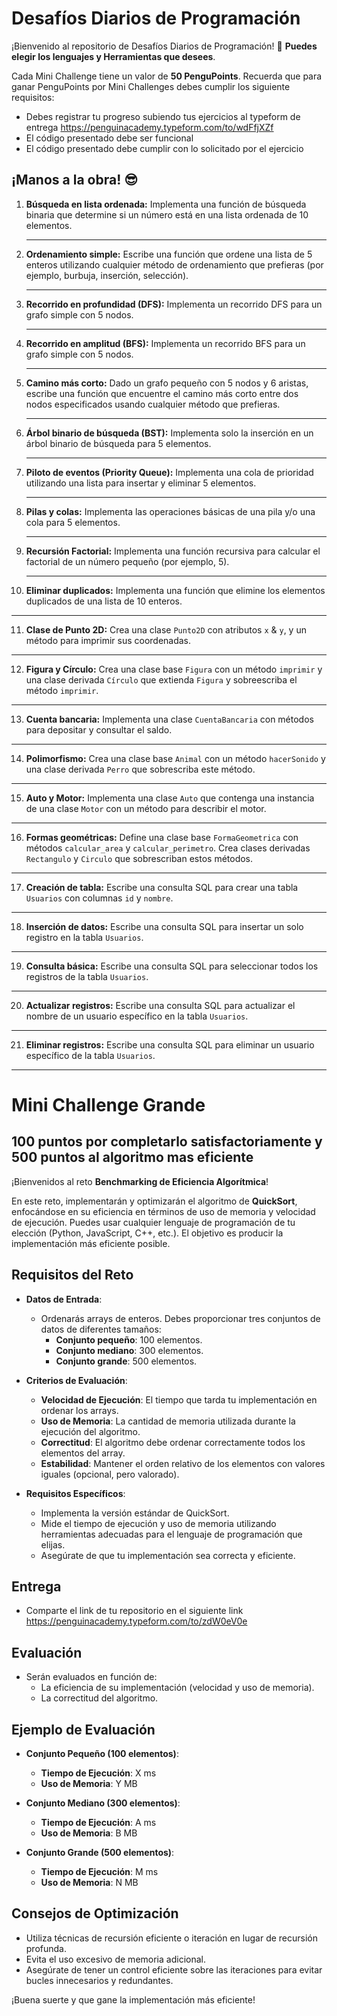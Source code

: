 # **Desafíos Diarios de Programación**

¡Bienvenido al repositorio de Desafíos Diarios de Programación! 🎉 **Puedes elegir los lenguajes y Herramientas que desees**.

Cada Mini Challenge tiene un valor de **50 PenguPoints**. Recuerda que para ganar PenguPoints por Mini Challenges debes cumplir los siguiente requisitos:

- Debes registrar tu progreso subiendo tus ejercicios al typeform de entrega https://penguinacademy.typeform.com/to/wdFfjXZf
- El código presentado debe ser funcional
- El código presentado debe cumplir con lo solicitado por el ejercicio

## **¡Manos a la obra!** 😎

1. **Búsqueda en lista ordenada:** Implementa una función de búsqueda binaria que determine si un número está en una lista ordenada de 10 elementos.

   ---

2. **Ordenamiento simple:** Escribe una función que ordene una lista de 5 enteros utilizando cualquier método de ordenamiento que prefieras (por ejemplo, burbuja, inserción, selección).

   ---

3. **Recorrido en profundidad (DFS):** Implementa un recorrido DFS para un grafo simple con 5 nodos.

   ---

4. **Recorrido en amplitud (BFS):** Implementa un recorrido BFS para un grafo simple con 5 nodos.

   ---

5. **Camino más corto:** Dado un grafo pequeño con 5 nodos y 6 aristas, escribe una función que encuentre el camino más corto entre dos nodos especificados usando cualquier método que prefieras.

   ---

6. **Árbol binario de búsqueda (BST):** Implementa solo la inserción en un árbol binario de búsqueda para 5 elementos.

   ---

7. **Piloto de eventos (Priority Queue):** Implementa una cola de prioridad utilizando una lista para insertar y eliminar 5 elementos.

   ---

8. **Pilas y colas:** Implementa las operaciones básicas de una pila y/o una cola para 5 elementos.

   ---

9. **Recursión Factorial:** Implementa una función recursiva para calcular el factorial de un número pequeño (por ejemplo, 5).

   ---

10. **Eliminar duplicados:** Implementa una función que elimine los elementos duplicados de una lista de 10 enteros.

   ---

11. **Clase de Punto 2D:** Crea una clase `Punto2D` con atributos `x` & `y`, y un método para imprimir sus coordenadas.

   ---

12. **Figura y Círculo:** Crea una clase base `Figura` con un método `imprimir` y una clase derivada `Círculo` que extienda `Figura` y sobreescriba el método `imprimir`.

   ---

13. **Cuenta bancaria:** Implementa una clase `CuentaBancaria` con métodos para depositar y consultar el saldo.

   ---

14. **Polimorfismo:** Crea una clase base `Animal` con un método `hacerSonido` y una clase derivada `Perro` que sobrescriba este método.

   ---

15. **Auto y Motor:** Implementa una clase `Auto` que contenga una instancia de una clase `Motor` con un método para describir el motor.

   ---

16. **Formas geométricas:** Define una clase base `FormaGeometrica` con métodos `calcular_area` y `calcular_perimetro`. Crea clases derivadas `Rectangulo` y `Circulo` que sobrescriban estos métodos.

   ---

17. **Creación de tabla:** Escribe una consulta SQL para crear una tabla `Usuarios` con columnas `id` y `nombre`.

   ---

18. **Inserción de datos:** Escribe una consulta SQL para insertar un solo registro en la tabla `Usuarios`.

   ---

19. **Consulta básica:** Escribe una consulta SQL para seleccionar todos los registros de la tabla `Usuarios`.

   ---

20. **Actualizar registros:** Escribe una consulta SQL para actualizar el nombre de un usuario específico en la tabla `Usuarios`.

   ---

21. **Eliminar registros:** Escribe una consulta SQL para eliminar un usuario específico de la tabla `Usuarios`.

   ---
# Mini Challenge Grande 
## 100 puntos por completarlo satisfactoriamente y 500 puntos al algoritmo mas eficiente

¡Bienvenidos al reto **Benchmarking de Eficiencia Algorítmica**!

En este reto, implementarán y optimizarán el algoritmo de **QuickSort**, enfocándose en su eficiencia en términos de uso de memoria y velocidad de ejecución. Puedes usar cualquier lenguaje de programación de tu elección (Python, JavaScript, C++, etc.). El objetivo es producir la implementación más eficiente posible.

## **Requisitos del Reto**

- **Datos de Entrada**:
  - Ordenarás arrays de enteros. Debes proporcionar tres conjuntos de datos de diferentes tamaños:
    - **Conjunto pequeño**: 100 elementos.
    - **Conjunto mediano**: 300 elementos.
    - **Conjunto grande**: 500 elementos.

- **Criterios de Evaluación**:
  - **Velocidad de Ejecución**: El tiempo que tarda tu implementación en ordenar los arrays.
  - **Uso de Memoria**: La cantidad de memoria utilizada durante la ejecución del algoritmo.
  - **Correctitud**: El algoritmo debe ordenar correctamente todos los elementos del array.
  - **Estabilidad**: Mantener el orden relativo de los elementos con valores iguales (opcional, pero valorado).

- **Requisitos Específicos**:
  - Implementa la versión estándar de QuickSort.
  - Mide el tiempo de ejecución y uso de memoria utilizando herramientas adecuadas para el lenguaje de programación que elijas.
  - Asegúrate de que tu implementación sea correcta y eficiente.

## **Entrega**

- Comparte el link de tu repositorio en el siguiente link https://penguinacademy.typeform.com/to/zdW0eV0e

## **Evaluación**

- Serán evaluados en función de:
  - La eficiencia de su implementación (velocidad y uso de memoria).
  - La correctitud del algoritmo.

## **Ejemplo de Evaluación**

- **Conjunto Pequeño (100 elementos)**:
  - **Tiempo de Ejecución**: X ms
  - **Uso de Memoria**: Y MB

- **Conjunto Mediano (300 elementos)**:
  - **Tiempo de Ejecución**: A ms
  - **Uso de Memoria**: B MB

- **Conjunto Grande (500 elementos)**:
  - **Tiempo de Ejecución**: M ms
  - **Uso de Memoria**: N MB

## **Consejos de Optimización**

- Utiliza técnicas de recursión eficiente o iteración en lugar de recursión profunda.
- Evita el uso excesivo de memoria adicional.
- Asegúrate de tener un control eficiente sobre las iteraciones para evitar bucles innecesarios y redundantes.

¡Buena suerte y que gane la implementación más eficiente!



